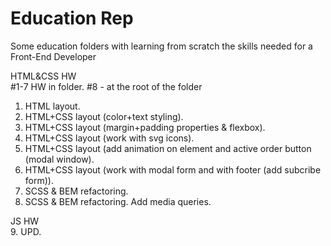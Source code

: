 # Education Rep
Some education folders with learning from scratch the skills needed for a Front-End Developer

HTML&CSS HW
<br />
#1-7 HW in folder. #8 - at the root of the folder 
<br />
1. HTML layout.
2. HTML+CSS layout (color+text styling).
3. HTML+CSS layout (margin+padding properties & flexbox).
4. HTML+CSS layout (work with svg icons).
5. HTML+CSS layout (add animation on element and active order button (modal window).
6. HTML+CSS layout (work with modal form and with footer (add subcribe form)).
7. SCSS & BEM refactoring.
8. SCSS & BEM refactoring. Add media queries.

JS HW
<br />
9. UPD.
